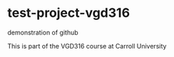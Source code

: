 # test-project-vgd316
demonstration of github

This is part of the VGD316 course at Carroll University
